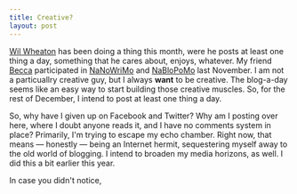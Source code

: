 ```yaml
---
title: Creative?
layout: post
---
```


[Wil Wheaton](http://wilwheaton.net) has been doing a thing this month, were he posts at least one thing a day, something that he cares about, enjoys, whatever. My friend [Becca](https://rebeccabreedpepper.com/) participated in [NaNoWriMo](http://www.nanowrimo.org/) and [NaBloPoMo](http://nablopomoguideunofficial.blogspot.com) last November. I am not a particuallry creative guy, but I always **want** to be creative. The blog-a-day seems like an easy way to start building those creative muscles. So, for the rest of December, I intend to post at least one thing a day.

So, why have I given up on Facebook and Twitter? Why am I posting over here, where I doubt anyone reads it, and I have no comments system in place? Primarily, I'm trying to escape my echo chamber. Right now, that means — honestly — being an Internet hermit, sequestering myself away to the old world of blogging. I intend to broaden my media horizons, as well. I did this a bit earlier this year.

In case you didn't notice, 
